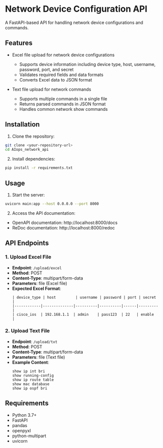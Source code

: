 # Network Device Configuration API

A FastAPI-based API for handling network device configurations and commands.

## Features

- Excel file upload for network device configurations
  - Supports device information including device type, host, username, password, port, and secret
  - Validates required fields and data formats
  - Converts Excel data to JSON format

- Text file upload for network commands
  - Supports multiple commands in a single file
  - Returns parsed commands in JSON format
  - Handles common network show commands

## Installation

1. Clone the repository:
```bash
git clone <your-repository-url>
cd AIops_network_api
```

2. Install dependencies:
```bash
pip install -r requirements.txt
```

## Usage

1. Start the server:
```bash
uvicorn main:app --host 0.0.0.0 --port 8000
```

2. Access the API documentation:
- OpenAPI documentation: http://localhost:8000/docs
- ReDoc documentation: http://localhost:8000/redoc

## API Endpoints

### 1. Upload Excel File
- **Endpoint**: `/upload/excel`
- **Method**: POST
- **Content-Type**: multipart/form-data
- **Parameters**: file (Excel file)
- **Expected Excel Format**:
  ```
  | device_type | host         | username | password | port | secret |
  |------------|--------------|----------|----------|------|---------|
  | cisco_ios  | 192.168.1.1  | admin    | pass123  | 22   | enable  |
  ```

### 2. Upload Text File
- **Endpoint**: `/upload/txt`
- **Method**: POST
- **Content-Type**: multipart/form-data
- **Parameters**: file (Text file)
- **Example Content**:
  ```
  show ip int bri
  show running-config
  show ip route table
  show mac database
  show ip ospf bri
  ```

## Requirements

- Python 3.7+
- FastAPI
- pandas
- openpyxl
- python-multipart
- uvicorn 